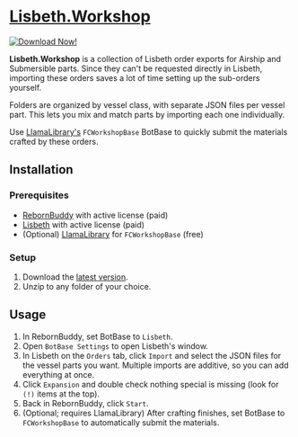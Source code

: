 
# [Lisbeth.Workshop][0]

[![Download Now!][1]][2]

**Lisbeth.Workshop** is a collection of Lisbeth order exports for Airship and Submersible parts.  Since they can't be requested directly in Lisbeth, importing these orders saves a lot of time setting up the sub-orders yourself.

Folders are organized by vessel class, with separate JSON files per vessel part.  This lets you mix and match parts by importing each one individually.

Use [LlamaLibrary's][3] `FCWorkshopBase` BotBase to quickly submit the materials crafted by these orders.

## Installation

### Prerequisites

 * [RebornBuddy][4] with active license (paid)
 * [Lisbeth][5] with active license (paid)
 * (Optional) [LlamaLibrary][3] for `FCWorkshopBase` (free)

### Setup

 1. Download the [latest version][2].
 2. Unzip to any folder of your choice.

## Usage

 1. In RebornBuddy, set BotBase to `Lisbeth`.
 2. Open `BotBase Settings` to open Lisbeth's window.
 3. In Lisbeth on the `Orders` tab, click `Import` and select the JSON files for the vessel parts you want.  Multiple imports are additive, so you can add everything at once.
 4. Click `Expansion` and double check nothing special is missing (look for `(!)` items at the top).
 5. Back in RebornBuddy, click `Start`.
 6. (Optional; requires LlamaLibrary) After crafting finishes, set BotBase to `FCWorkshopBase` to automatically submit the materials.

[0]: https://github.com/TheManta/Lisbeth.Workshop "Lisbeth.Workshop"
[1]: https://img.shields.io/badge/-DOWNLOAD-success
[2]: https://github.com/TheManta/Lisbeth.Workshop/archive/master.zip "Download"
[3]: https://github.com/nt153133/LlamaLibrary "LlamaLibrary"
[4]: https://www.rebornbuddy.com/ "RebornBuddy"
[5]: https://www.siune.io/ "Lisbeth"

